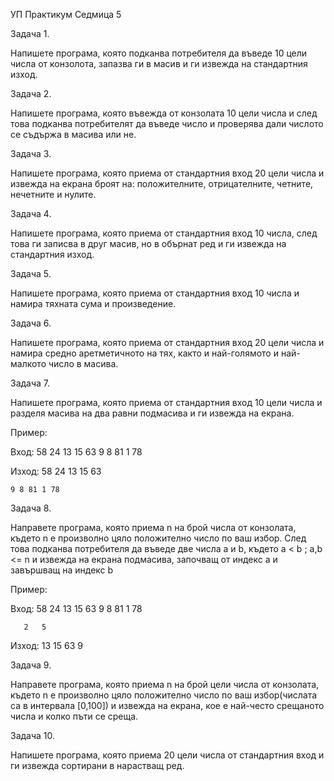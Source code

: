 УП Практикум Седмица 5

Задача 1.

Напишете програма, която подканва потребителя да въведе 10 цели числа от конзолота, запазва ги в масив и ги извежда на стандартния изход.


Задача 2.

Напишете програма, която въвежда от конзолата 10 цели числа и след това подканва потребителят да въведе число и проверява дали числото се съдържа в масива или не.


Задача 3.

Напишете програма, която приема от стандартния вход 20 цели числа и извежда на екрана броят на: положителните, отрицателните, четните, нечетните и нулите.


Задача 4.

Напишете програма, която приема от стандартния вход 10 числа, след това ги записва в друг масив, но в обърнат ред и ги извежда на стандартния изход.


Задача 5.

Напишете програма, която приема от стандартния вход 10 числа и намира тяхната сума и произведение. 


Задача 6.

Напишете програма, която приема от стандартния вход 20 цели числа и намира средно аретметичното на тях, както и най-голямото и най-малкото число в масива.


Задача 7.

Напишете програма, която приема от стандартния вход 10 цели числа и разделя масива на два равни подмасива и ги извежда на екрана.

Пример: 

Вход: 58 24 13 15 63 9 8 81 1 78 

Изход: 58 24 13 15 63

	9 8 81 1 78

Задача 8. 

Направете програма, която приема n на брой числа от конзолата, където n е произволно цяло положително число по ваш избор. След това подканва потребителя да въведе две числа a и b, където а < b ; a,b <= n и извежда на екрана подмасива, започващ от индекс а и завършващ на индекс b

Пример: 

Вход: 58 24 13 15 63 9 8 81 1 78 

       2   5

Изход: 13 15 63 9 	
 

Задача 9.

Направете програма, която приема n на брой цели числа от конзолата, където n е произволно цяло положително число по ваш избор(числата са в интервала [0,100]) и извежда на екрана, кое е най-често срещаното числа и колко пъти се среща.


Задача 10.

Напишете програма, която приема 20 цели числа от стандартния вход и ги извежда сортирани в нарастващ ред.

